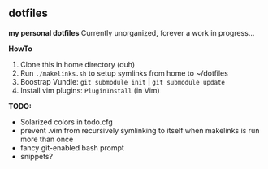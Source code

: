 ## dotfiles ##
**my personal dotfiles**
Currently unorganized, forever a work in progress...

**HowTo**

1. Clone this in home directory (duh)
2. Run `./makelinks.sh` to setup symlinks from home to ~/dotfiles
3. Boostrap Vundle: `git submodule init` | `git submodule update`
4. Install vim plugins: `PluginInstall` (in Vim)

**TODO:**
- Solarized colors in todo.cfg
- prevent .vim from recursively symlinking to itself when makelinks is run more than once
- fancy git-enabled bash prompt
- snippets?

